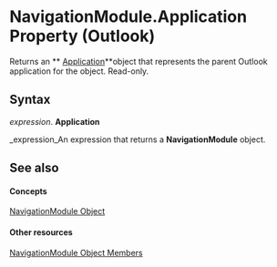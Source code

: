 
# NavigationModule.Application Property (Outlook)

Returns an  ** [Application](797003e7-ecd1-eccb-eaaf-32d6ddde8348.md)**object that represents the parent Outlook application for the object. Read-only.


## Syntax

 _expression_. **Application**

 _expression_An expression that returns a  **NavigationModule** object.


## See also


#### Concepts


 [NavigationModule Object](76565eaf-1e64-f5d4-b90f-ba156863802c.md)
#### Other resources


 [NavigationModule Object Members](b51f4e81-2867-d59e-aeb5-ecab18367eb1.md)
